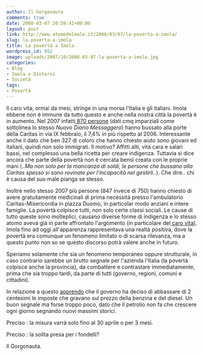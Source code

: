 ```yaml
---
author: Il Gorgonauta
comments: true
date: 2008-03-07 20:59:41+00:00
layout: post
link: http://www.atomodelmale.it/2008/03/07/la-poverta-a-imola/
slug: la-poverta-a-imola
title: La povertà a Imola.
wordpress_id: 952
image: uploads/2007/10/2008-03-07-la-poverta-a-imola.jpg
categories:
- Blog
- Imola e Dintorni
- Società
tags:
- Povertà
---
```


Il caro vita, ormai da mesi, stringe in una morsa l'Italia e gli italiani. Imola ebbene non è immune da tutto questo e anche nella nostra città la povertà è in aumento. Nel 2007 infatti[ 870 persone](http://www.nuovodiario.com/attualita.cfm?wid=3688) (dati cmq imparziali come sottolinea lo stesso _Nuovo Diario Messaggero_) hanno bussato alla porte della Caritas in via IX febbraio, il 7,4% in più rispetto al 2006. Interessante anche il dato che ben 327 di coloro che hanno chiesto aiuto sono giovani ed italiani, quindi non solo immigrati. Il motivo? Affitti alti, vita cara e salari bassi, nel complesso una bella ricetta per creare indigenza. Tuttavia si dice ancora che parte della povertà non è cercata bensì creata con le proprie mani (.._Ma non solo per la mancanza di soldi, le persone che bussano alla Caritas spesso si sono rovinate per l'incapacità nel gestirli_..). Che dire.. chi è causa del suo male pianga se stesso.

Inoltre nello stesso 2007 più persone (847 invece di 750) hanno chiesto di avere gratuitamente medicinali di prima necessità presso l'ambulatorio Caritas-Misericordia in piazza Duomo, in particolar modo anziani e intere famiglie. La povertà colpisce tutti, non solo certe classi sociali. Le cause di tutto queste sono molteplici, causano diverse forme di indigenza e lo stesso atomo aveva già in parte affrontato l'argomento (in particolare del[ caro vita)](/2007/10/27/lautunno-caldo-degli-aumenti/). Imola fino ad oggi all'apparenza rappresentava una realtà positiva, dove la povertà era comunque un fenomeno limitato o di scarsa rilevanza, ma a questo punto non so se questo discorso potrà valere anche in futuro.

Speriamo solamente che sia un fenomeno temporaneo oppure strutturale, in caso contrario sarebbe un brutto segnale per l'azienda l'Italia (la povertà colpisce anche la provincia), da combattere e contrastare immediatamente, prima che sia troppo tardi, da parte di tutti (governo, regioni, comuni e cittadini).

In relazione a questo [apprendo](http://notizie.alice.it/notizie/economia/2008/03_marzo/07/benzina%20%20ok%20decreto%20contro%20caro-greggio%20%20a%20consumatori%202%20cent%20%20%20l,14238695.html?pmk=nothpstr2) che il governo ha deciso di abbassare di 2 centesimi le imposte che gravano sul prezzo della benzina e del diesel. Un buon segnale ma forse troppo poco, dato che il petrolio non fa che crescere ogni giorno segnando nuovi massimi storici.

Preciso : la misura varrà solo fino al 30 aprile o per 3 mesi.

Preciso : la solita presa per i fondelli?

Il Gorgonauta.
